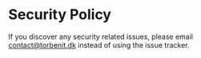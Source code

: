 # Security Policy

If you discover any security related issues, please email contact@torbenit.dk instead of using the issue tracker.
